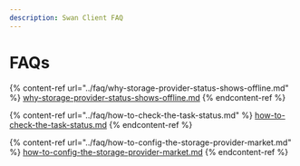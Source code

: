 ```yaml
---
description: Swan Client FAQ
---
```


# FAQs

{% content-ref url="../faq/why-storage-provider-status-shows-offline.md" %}
[why-storage-provider-status-shows-offline.md](../faq/why-storage-provider-status-shows-offline.md)
{% endcontent-ref %}

{% content-ref url="../faq/how-to-check-the-task-status.md" %}
[how-to-check-the-task-status.md](../faq/how-to-check-the-task-status.md)
{% endcontent-ref %}

{% content-ref url="../faq/how-to-config-the-storage-provider-market.md" %}
[how-to-config-the-storage-provider-market.md](../faq/how-to-config-the-storage-provider-market.md)
{% endcontent-ref %}
